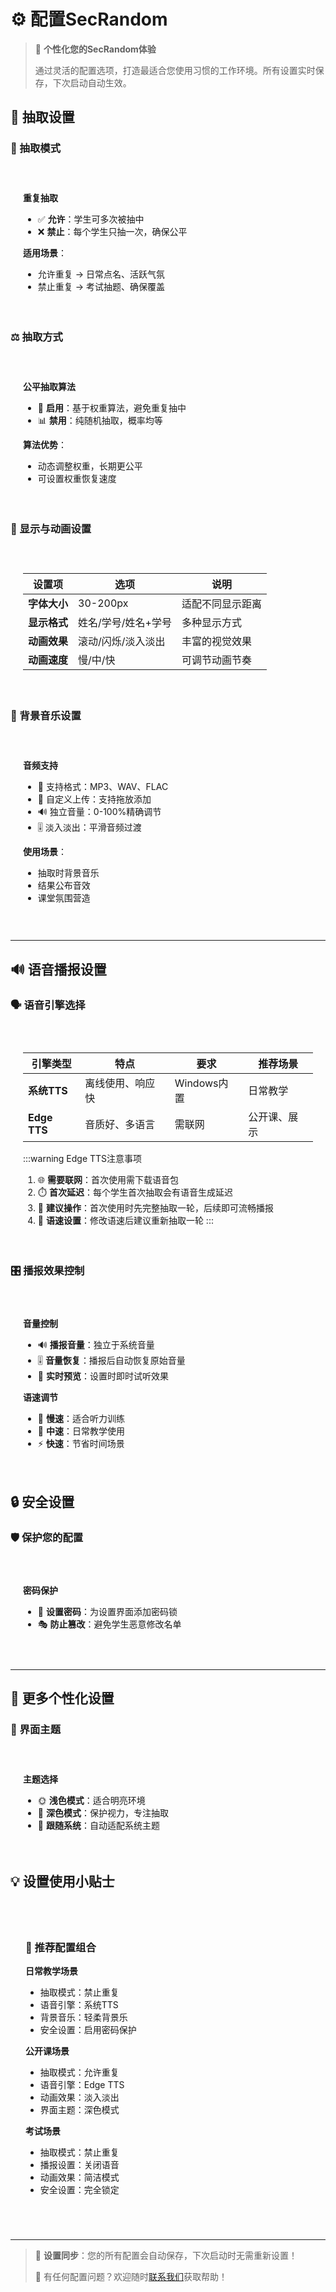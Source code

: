 # ⚙️ 配置SecRandom

<ArticleMetadata />

> 🔧 **个性化您的SecRandom体验**
> 
> 通过灵活的配置选项，打造最适合您使用习惯的工作环境。所有设置实时保存，下次启动自动生效。

## 🎯 抽取设置

### 🔄 抽取模式
<div class="config-card">

**重复抽取**
- ✅ **允许**：学生可多次被抽中
- ❌ **禁止**：每个学生只抽一次，确保公平

**适用场景**：
- 允许重复 → 日常点名、活跃气氛
- 禁止重复 → 考试抽题、确保覆盖

</div>

### ⚖️ 抽取方式
<div class="config-card">

**公平抽取算法**
- 🎯 **启用**：基于权重算法，避免重复抽中
- 📊 **禁用**：纯随机抽取，概率均等

**算法优势**：
- 动态调整权重，长期更公平
- 可设置权重恢复速度

</div>

### 🎨 显示与动画设置
<div class="config-card">

| 设置项 | 选项 | 说明 |
|--------|------|------|
| **字体大小** | 30-200px | 适配不同显示距离 |
| **显示格式** | 姓名/学号/姓名+学号 | 多种显示方式 |
| **动画效果** | 滚动/闪烁/淡入淡出 | 丰富的视觉效果 |
| **动画速度** | 慢/中/快 | 可调节动画节奏 |

</div>

### 🎵 背景音乐设置
<div class="config-card">

**音频支持**
- 🎼 支持格式：MP3、WAV、FLAC
- 📁 自定义上传：支持拖放添加
- 🔊 独立音量：0-100%精确调节
- 🎚️ 淡入淡出：平滑音频过渡

**使用场景**：
- 抽取时背景音乐
- 结果公布音效
- 课堂氛围营造

</div>

---

## 🔊 语音播报设置

### 🗣️ 语音引擎选择
<div class="config-card highlight">

| 引擎类型 | 特点 | 要求 | 推荐场景 |
|----------|------|------|----------|
| **系统TTS** | 离线使用、响应快 | Windows内置 | 日常教学 |
| **Edge TTS** | 音质好、多语言 | 需联网 | 公开课、展示 |

:::warning Edge TTS注意事项
1. 🌐 **需要联网**：首次使用需下载语音包  
2. ⏱️ **首次延迟**：每个学生首次抽取会有语音生成延迟  
3. 🔄 **建议操作**：首次使用时先完整抽取一轮，后续即可流畅播报  
4. 🎵 **语速设置**：修改语速后建议重新抽取一轮
:::

</div>

### 🎛️ 播报效果控制
<div class="config-card highlight">

**音量控制**
- 🔊 **播报音量**：独立于系统音量
- 🎚️ **音量恢复**：播报后自动恢复原始音量
- 📱 **实时预览**：设置时即时试听效果

**语速调节**
- 🐌 **慢速**：适合听力训练
- 🏃 **中速**：日常教学使用
- ⚡ **快速**：节省时间场景

<!-- **高级选项** -->
<!-- - 🎯 **选择性播报**：可设置只播报姓名或学号 -->
<!-- - 🔁 **重复次数**：可设置重复播报2-3次 -->
<!-- - 📢 **前置提示**：播报前添加"请xxx同学回答" -->

</div>

## 🔒 安全设置

### 🛡️ 保护您的配置
<div class="config-card warning">

**密码保护**
- 🔐 **设置密码**：为设置界面添加密码锁
- 🎭 **防止篡改**：避免学生恶意修改名单
<!-- - 📝 **操作日志**：记录所有配置修改 -->

<!-- **权限控制** -->
<!-- - 👨‍🏫 **教师模式**：完整设置权限 -->
<!-- - 👀 **学生模式**：仅查看和抽取权限 -->
<!-- - ⏰ **时间锁**：可设置特定时段内锁定 -->

<!-- **安全提示** -->
<!-- - 🔄 定期更换密码 -->
<!-- - 📱 支持密码找回功能 -->
<!-- - 🚫 连续错误锁定机制 -->

</div>

---

## 🎨 更多个性化设置

### 🌈 界面主题
<div class="config-card theme">

**主题选择**
- 🌞 **浅色模式**：适合明亮环境
- 🌙 **深色模式**：保护视力，专注抽取
- 🎨 **跟随系统**：自动适配系统主题

<!-- **界面定制** -->
<!-- - 🎨 **主题色**：支持自定义主题颜色 -->
<!-- - 🖼️ **背景图**：可设置个性化背景/ -->
<!-- - 📏 **布局密度**：紧凑/标准/宽松三种布局 -->

</div>

## 💡 设置使用小贴士

<div class="tip-box">

### 🎯 推荐配置组合

**日常教学场景**
- 抽取模式：禁止重复
- 语音引擎：系统TTS
- 背景音乐：轻柔背景乐
- 安全设置：启用密码保护

**公开课场景**
- 抽取模式：允许重复
- 语音引擎：Edge TTS
- 动画效果：淡入淡出
- 界面主题：深色模式

**考试场景**
- 抽取模式：禁止重复
- 播报设置：关闭语音
- 动画效果：简洁模式
- 安全设置：完全锁定

</div>

<style>
.config-card {
  padding: 1.25rem;
  border-radius: 0.75rem;
  margin: 1.5rem 0;
  border: 1px solid var(--vp-c-divider);
  background: var(--vp-c-bg-soft);
  transition: all 0.2s ease;
}

.config-card:hover {
  border-color: var(--vp-c-brand-1);
  box-shadow: 0 2px 8px var(--vp-c-shadow-1);
}

.highlight {
  background: var(--vp-c-blue-soft);
  border-left: 4px solid var(--vp-c-blue-1);
}

.warning {
  background: var(--vp-c-yellow-soft);
  border-left: 4px solid var(--vp-c-yellow-1);
}

.theme {
  background: var(--vp-c-purple-soft);
  border-left: 4px solid var(--vp-c-purple-1);
}

.tip-box {
  background: var(--vp-c-green-soft);
  border-left: 4px solid var(--vp-c-green-1);
  padding: 1.5rem;
  border-radius: 0.5rem;
  margin: 2rem 0;
}

/* 深色模式适配 */
.dark .config-card {
  background: var(--vp-c-bg-soft);
  border-color: var(--vp-c-divider);
}

.dark .highlight {
  background: rgba(59, 130, 246, 0.1);
  border-left-color: var(--vp-c-blue-1);
}

.dark .warning {
  background: rgba(245, 158, 11, 0.1);
  border-left-color: var(--vp-c-yellow-1);
}

.dark .theme {
  background: rgba(139, 92, 246, 0.1);
  border-left-color: var(--vp-c-purple-1);
}

.dark .tip-box {
  background: rgba(34, 197, 94, 0.1);
  border-left-color: var(--vp-c-green-1);
}
</style>

---

> 🚀 **设置同步**：您的所有配置会自动保存，下次启动时无需重新设置！
> 
> 💬 有任何配置问题？欢迎随时[联系我们](/trouble)获取帮助！
